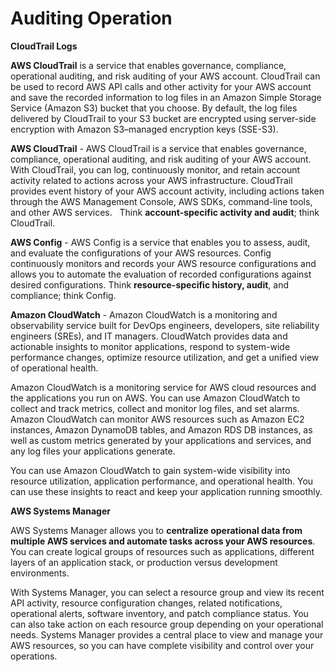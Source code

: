 # Auditing Operation
**CloudTrail Logs**

**AWS CloudTrail** is a service that enables governance, compliance, operational auditing, and risk auditing of your AWS account. 
CloudTrail can be used to record AWS API calls and other activity for your AWS account and save the recorded information to log files in an Amazon Simple Storage Service (Amazon S3) bucket that you choose. 
By default, the log files delivered by CloudTrail to your S3 bucket are encrypted using server-side encryption with Amazon S3–managed encryption keys (SSE-S3).

**AWS CloudTrail** - AWS CloudTrail is a service that enables governance, compliance, operational auditing, and risk auditing of your AWS account. With CloudTrail, you can log, continuously monitor, and retain account activity related to actions across your AWS infrastructure. CloudTrail provides event history of your AWS account activity, including actions taken through the AWS Management Console, AWS SDKs, command-line tools, and other AWS services.  
Think **account-specific activity and audit**; think CloudTrail.

**AWS Config** - AWS Config is a service that enables you to assess, audit, and evaluate the configurations of your AWS resources. Config continuously monitors and records your AWS resource configurations and allows you to automate the evaluation of recorded configurations against desired configurations.
Think **resource-specific history, audit**, and compliance; think Config.

**Amazon CloudWatch** - Amazon CloudWatch is a monitoring and observability service built for DevOps engineers, developers, site reliability engineers (SREs), and IT managers. CloudWatch provides data and actionable insights to monitor applications, respond to system-wide performance changes, optimize resource utilization, and get a unified view of operational health.

Amazon CloudWatch is a monitoring service for AWS cloud resources and the applications you run on AWS. You can use Amazon CloudWatch to collect and track metrics, collect and monitor log files, and set alarms. Amazon CloudWatch can monitor AWS resources such as Amazon EC2 instances, Amazon DynamoDB tables, and Amazon RDS DB instances, as well as custom metrics generated by your applications and services, and any log files your applications generate.

You can use Amazon CloudWatch to gain system-wide visibility into resource utilization, application performance, and operational health. You can use these insights to react and keep your application running smoothly.

**AWS Systems Manager**

AWS Systems Manager allows you to **centralize operational data from multiple AWS services and automate tasks across your AWS resources**. You can create logical groups of resources such as applications, different layers of an application stack, or production versus development environments.

With Systems Manager, you can select a resource group and view its recent API activity, resource configuration changes, related notifications, operational alerts, software inventory, and patch compliance status. You can also take action on each resource group depending on your operational needs. Systems Manager provides a central place to view and manage your AWS resources, so you can have complete visibility and control over your operations.